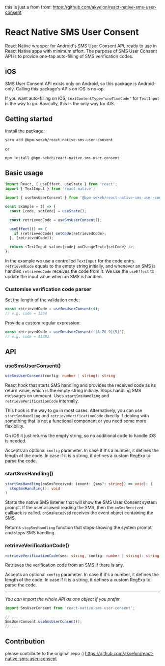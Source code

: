 this is just a from from: https://github.com/akvelon/react-native-sms-user-consent

# React Native SMS User Consent

React Native wrapper for Android's SMS User Consent API, ready to use in React Native apps with minimum effort. The purpose of SMS User Consent API is to provide one-tap auto-filling of SMS verification codes.

## iOS

SMS User Consent API exists only on Android, so this package is Android-only. Calling this package's APIs on iOS is no-op.

If you want auto-filling on iOS, `textContentType="oneTimeCode"` for `TextInput` is the way to go. Basically, this is the only way for iOS.

## Getting started

Install [the package](https://www.npmjs.com/package/@bpm-sekeh/react-native-sms-user-consent):

```
yarn add @bpm-sekeh/react-native-sms-user-consent
```

or

```
npm install @bpm-sekeh/react-native-sms-user-consent
```

## Basic usage

```javascript
import React, { useEffect, useState } from 'react';
import { TextInput } from 'react-native';

import { useSmsUserConsent } from '@bpm-sekeh/react-native-sms-user-consent';

const Example = () => {
  const [code, setCode] = useState();

  const retrievedCode = useSmsUserConsent();

  useEffect(() => {
    if (retrievedCode) setCode(retrievedCode);
  }, [retrievedCode]);

  return <TextInput value={code} onChangeText={setCode} />;
};
```

In the example we use a controlled `TextInput` for the code entry. `retrievedCode` equals to the empty string initially, and whenever an SMS is handled `retrievedCode` receives the code from it. We use the `useEffect` to update the input value when an SMS is handled.

### Customise verification code parser

Set the length of the validation code:

```typescript
const retrievedCode = useSmsUserConsent(4);
// e.g. code = 1234
```

Provide a custom regular expression:

```typescript
const retrievedCode = useSmsUserConsent('[A-Z0-9]{5}');
// e.g. code = A12B3
```

## API

### useSmsUserConsent()

```typescript
useSmsUserConsent(config: number | string): string
```

React hook that starts SMS handling and provides the received code as its return value, which is the empty string initially. Stops handling SMS messages on unmount. Uses `startSmsHandling` and `retrieveVerificationCode` internally.

This hook is the way to go in most cases. Alternatively, you can use `startSmsHandling` and `retrieveVerificationCode` directly if dealing with something that is not a functional component or you need some more flexibility.

On iOS it just returns the empty string, so no additional code to handle iOS is needed.

Accepts an optional `config` parameter. In case if it's a number, it defines the length of the code. In case if it is a string, it defines a custom RegExp to parse the code.

### startSmsHandling()

```typescript
startSmsHandling(onSmsReceived: (event: {sms?: string}) => void): (
  stopSmsHandling(): void
)
```

Starts the native SMS listener that will show the SMS User Consent system prompt. If the user allowed reading the SMS, then the `onSmsReceived` callback is called. `onSmsReceived` receives the event object containing the SMS.

Returns `stopSmsHandling` function that stops showing the system prompt and stops SMS handling.

### retrieveVerificationCode()

```typescript
retrieveVerificationCode(sms: string, config: number | string): string | null
```

Retrieves the verification code from an SMS if there is any.

Accepts an optional `config` parameter. In case if it's a number, it defines the length of the code. In case if it is a string, it defines a custom RegExp to parse the code.

---

*You can import the whole API as one object if you prefer*

```javascript
import SmsUserConsent from 'react-native-sms-user-consent';

// ...
SmsUserConsent.useSmsUserConsent();
// ...
```

## Contribution

please contribute to the original repo :)
https://github.com/akvelon/react-native-sms-user-consent
